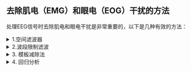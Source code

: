 ## 去除肌电（EMG）和眼电（EOG）干扰的方法

处理EEG信号时去除肌电和眼电干扰是非常重要的，以下是几种有效的方法：
<details>
<summary>1.空间滤波器</summary> 
  
### 1. 空间滤波器（如ICA）

独立成分分析（ICA）可以有效分离出EEG数据中的肌电和眼电成分，然后可以将这些成分从数据中移除。

- **步骤**：
  1. 对EEG数据应用ICA。
  2. 识别与肌电和眼电相关的独立成分。
  3. 重建信号，排除这些成分。
</details>
<details>
<summary>2.波段限制滤波</summary>
  
### 2. 波段限制滤波

使用带通滤波器可以减少肌电和眼电的影响，因为这些干扰通常包含较宽的频带。

- **步骤**：
  1. 设计一个带通滤波器，通常是1-40 Hz，具体频率取决于分析的需求。
  2. 将滤波器应用于EEG数据。
</details>  
<details>
<summary>3. 模板减除法</summary>
  
### 3. 模板减除法

对于周期性的眼电干扰（如眨眼），可以通过创建干扰的模板，然后从EEG信号中减去这个模板。

- **步骤**：
  1. 识别干扰的模式，如眨眼的典型形状。
  2. 在信号中找到这些模式的匹配，并减去它们。
</details>
<details>
<summary>4. 回归分析</summary>
  
### 4. 回归分析

利用统计回归方法去除与额外电极（通常放置在前额或近眼位置）记录的眼电或肌电相关的活动。

- **步骤**：
  1. 收集肌电或眼电信号作为参照。
  2. 使用回归方法从EEG信号中去除这些参照信号的影响。
</details>

